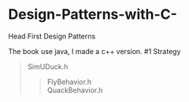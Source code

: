 # Design-Patterns-with-C-
Head First Design Patterns

The book use java, I made a c++ version.
#1 Strategy  
>SimUDuck.h <br>
>>FlyBehavior.h <br>
>>QuackBehavior.h <br>
